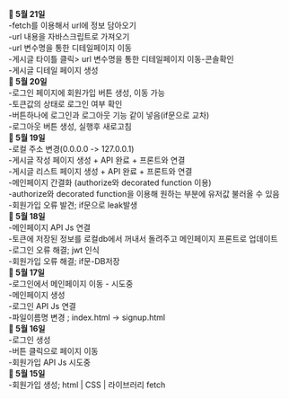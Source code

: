**🌱 5월 21일</br>**
-fetch를 이용해서 url에 정보 담아오기</br>
-url 내용을 자바스크립트로 가져오기</br>
-url 변수명을 통한 디테일페이지 이동</br>
-게시글 타이틀 클릭> url 변수명을 통한 디테일페이지 이동-콘솔확인</br>
-게시글 디테일 페이지 생성</br>
**🌱 5월 20일</br>**
-로그인 페이지에 회원가입 버튼 생성, 이동 가능</br>
-토큰값의 상태로 로그인 여부 확인</br>
-버튼하나에 로그인과 로그아웃 기능 같이 넣음(if문으로 교차)</br>
-로그아웃 버튼 생성, 실행후 새로고침</br>
**🌱 5월 19일</br>**
-로컬 주소 변경(0.0.0.0 -> 127.0.0.1)</br>
-게시글 작성 페이지 생성 + API 완료 + 프론트와 연결</br>
-게시글 리스트 페이지 생성 + API 완료 + 프론트와 연결</br>
-메인페이지 간결화 (authorize와 decorated function 이용)</br>
-authorize와 decorated function을 이용해 원하는 부분에 유저값 불러올 수 있음</br>
-회원가입 오류 발견; if문으로 leak발생</br>
**🌱 5월 18일</br>**
-메인페이지 API Js 연결</br>
-토큰에 저장된 정보를 로컬db에서 꺼내서 돌려주고 메인페이지 프론트로 업데이트</br>
-로그인 오류 해결; jwt 인식</br>
-회원가입 오류 해결; if문-DB저장</br> 
**🌱 5월 17일 </br>**
-로그인에서 메인페이지 이동 - 시도중</br>
-메인페이지 생성</br>
-로그인 API Js 연결</br>
-파일이름명 변경 ; index.html -> signup.html </br>
**🌱 5월 16일 </br>**
-로그인 생성</br>
-버튼 클릭으로 페이지 이동</br>
-회원가입 API Js 시도중</br>
**🌱 5월 15일 </br>**
-회원가입 생성; html | CSS | 라이브러리 fetch
